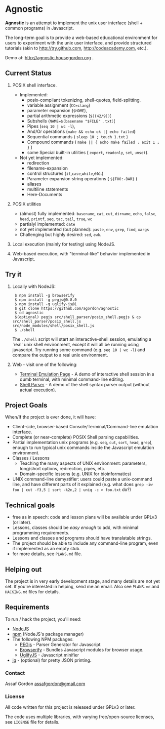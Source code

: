 # Agnostic

**Agnostic** is an attempt to implement the unix user interface (shell + common programs) in Javascript.

The long-term goal is to provide a web-based educational environment for users to experiment with the unix user interface, and provide structured tutorials (akin to <http://try.github.com>, <http://codeacademy.com>, etc.).

Demo at: <http://agnostic.housegordon.org> .

## Current Status

1. POSIX shell interface.
    * Implemented:
        * posix-compliant tokenizing, shell-quotes, field-splitting.
        * variable assignment (`CC=clang`)
        * parameter expansion (`$HOME`),
        * partial arithmetic expressions (`$((42/9))`)
        *  Subshells (`NAME=$(basename "$FILE" .txt)`)
        * Pipes (`seq 10 | wc -l`),
        * And/Or operations (`make && echo ok || echo failed`)
        * Sequential commands ( `sleep 10 ; touch 1.txt` )
        * Compound commands ( `make || { echo make failed ; exit 1 ; }` )
        * some Special built-in utilities ( `export`, `readonly`, `set`, `unset`).
    * Not yet implemented:
        * redirection
        * filename-expansion
        * control structures (`if`,`case`,`while`,etc.)
        * Parameter expansion string operations ( `${FOO:-BAR}` )
        * aliases
        * multiline statements
        * Here-Documents

2. POSIX utilities
    * (almost) fully implemented: `basename`, `cat`, `cut`, `dirname`, `echo`, `false`, `head`, `printf`, `seq`, `tac`,
    `tail`, `true`, `wc` 
    * partialyl implemented: `date`
    * not yet implemented (but planned): `paste`, `env`, `grep`, `find`, `xargs`
    * Challenging but highly desired: `sed`, `awk`.

3. Local execution (mainly for testing) using NodeJS.

4. Web-based execution, with "terminal-like" behavior implemented in Javascript.


## Try it

1. Locally with NodeJS:

        $ npm install -g browserify
        $ npm install -g pegjs@0.8.0
        $ npm install -g uglify-js@1
        $ git clone https://github.com/agordon/agnostic
        $ cd agnostic
        $(optional) pegjs src/shell_parser/posix_shell.pegjs & cp src/shell_parser/posix_shell.js src/node_modules/shell/posix_shell.js
        $ ./shell

    The `./shell` script will start an interactive-shell session, emulating a 'real' unix shell environment,
    except it will all be running using javascript. Try running some command (e.g. `seq 10 | wc -l`) and compare
    the output to a real unix environment.

2. Web - visit one of the following:
    * [Terminal Emulation Page](http://agnostic.housegordon.org/) - A demo of interactive shell session in a dumb terminal, with minimal command-line editing.
    * [Shell Parser](http://agnostic.housegordon.org/parse_demo.html) - A demo of the shell syntax parser output (without  actual execution).


## Project Goals

When/If the project is ever done, it will have:

* Client-side, browser-based Console/Terminal/Command-line emulation interface.
* Complete (or near-complete) POSIX Shell parsing capabilities.
* Partial implementation unix programs (e.g. `seq`, `cut`, `sort`, `head`, `grep`),
enough to run typical unix commands inside the Javascript emulation environment.
* Classes / Lessons
    * Teaching the many aspects of UNIX environment: parameters, long/short options,
    redirection, pipes, etc.
    * Domain-specific lessons (e.g. UNIX for bioinformatics)
* UNIX command-line demystifier: users could paste a unix-command line, and have
different parts of it explained (e.g. what does `grep -iw foo | cut -f3,5 | sort -k2n,2 | uniq -c > foo.txt` do?)

## Technical goals

* free as in speech: code and lesson plans will be available under GPLv3 (or later).
* Lessons, classes should be *easy enough* to add, with minimal programming requirements.
* Lessons and classes and programs should have translatable strings.
* The project should be able to include any command-line program, even if implemented as an empty stub.
* for more details, see `PLANS.md` file.

## Helping out

The project is in very early development stage, and many details are not yet set.
If you're interested in helping, send me an email.  Also see `PLANS.md` and `HACKING.md` files for details.

## Requirements

To run / hack the project, you'll need:

* [NodeJS](http://nodejs.org)
* [npm](http://npmjs.org) (NodeJS's package manager)
* The following NPM packages:
    * [PEGjs](http://pegjs.majda.cz/) - Parser Generator for Javascript
    * [Browserify](http://browserify.org) - Bundles Javascript modules for browser usage.
    * [UglifyJS](http://marijnhaverbeke.nl//uglifyjs) - Javascript minifier
* [jq](http://stedolan.github.io/jq/) - (optional) for pretty JSON printing.

### Contact

Assaf Gordon <assafgordon@gmail.com>

### License

All code written for this project is released under GPLv3 or later.

The code uses multiple libraries, with varying free/open-source licenses,
see `LICENSE` file for details.


